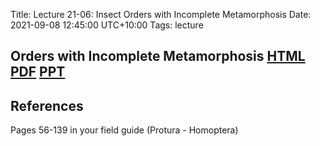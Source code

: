 Title: Lecture 21-06: Insect Orders with Incomplete Metamorphosis
Date: 2021-09-08 12:45:00 UTC+10:00
Tags: lecture

## Orders with Incomplete Metamorphosis [HTML](https://aubreymoore.github.io/albi345-slides/Orders-with-Incomplete-Metamorphosis/index.html) [PDF](https://aubreymoore.github.io/albi345-slides/Orders-with-Incomplete-Metamorphosis/Orders-with-Incomplete-Metamorphosis.pdf) [PPT](https://aubreymoore.github.io/albi345-slides/Orders-with-Incomplete-Metamorphosis/Orders-with-Inomplete-Metamorphosis.ppt)

## References
Pages 56-139 in your field guide (Protura - Homoptera)
